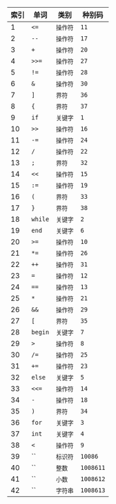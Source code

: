 索引|单词|类别|种别码
--|--|--|--
1|`<=`|`操作符`|`11`
2|`--`|`操作符`|`17`
3|`+`|`操作符`|`20`
4|`>>=`|`操作符`|`27`
5|`!=`|`操作符`|`28`
6|`&`|`操作符`|`30`
7|`]`|`界符`|`36`
8|`{`|`界符`|`37`
9|`if`|`关键字`|`1`
10|`>>`|`操作符`|`16`
11|`-=`|`操作符`|`24`
12|`/`|`操作符`|`22`
13|`;`|`界符`|`32`
14|`<<`|`操作符`|`15`
15|`:=`|`操作符`|`19`
16|`(`|`界符`|`33`
17|`}`|`界符`|`38`
18|`while`|`关键字`|`2`
19|`end`|`关键字`|`6`
20|`>=`|`操作符`|`10`
21|`*=`|`操作符`|`26`
22|`++`|`操作符`|`31`
23|`=`|`操作符`|`12`
24|`==`|`操作符`|`13`
25|`*`|`操作符`|`21`
26|`&&`|`操作符`|`29`
27|`[`|`界符`|`35`
28|`begin`|`关键字`|`7`
29|`>`|`操作符`|`8`
30|`/=`|`操作符`|`25`
31|`+=`|`操作符`|`23`
32|`else`|`关键字`|`5`
33|`<<=`|`操作符`|`14`
34|`-`|`操作符`|`18`
35|`)`|`界符`|`34`
36|`for`|`关键字`|`3`
37|`int`|`关键字`|`4`
38|`<`|`操作符`|`9`
39|``|`标识符`|`10086`
40|``|`整数`|`1008611`
41|``|`小数`|`1008612`
42|``|`字符串`|`1008613`
